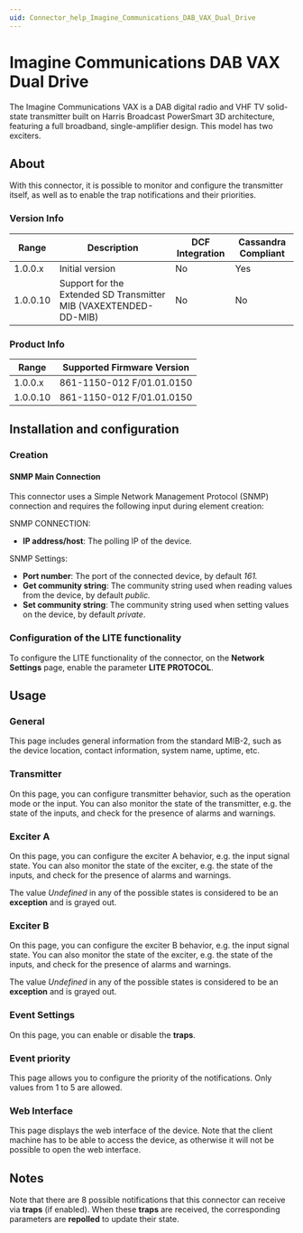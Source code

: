 ```yaml
---
uid: Connector_help_Imagine_Communications_DAB_VAX_Dual_Drive
---
```


# Imagine Communications DAB VAX Dual Drive

The Imagine Communications VAX is a DAB digital radio and VHF TV solid-state transmitter built on Harris Broadcast PowerSmart 3D architecture, featuring a full broadband, single-amplifier design. This model has two exciters.

## About

With this connector, it is possible to monitor and configure the transmitter itself, as well as to enable the trap notifications and their priorities.

### Version Info

| **Range** | **Description**                                                  | **DCF Integration** | **Cassandra Compliant** |
|------------------|------------------------------------------------------------------|---------------------|-------------------------|
| 1.0.0.x          | Initial version                                                  | No                  | Yes                     |
| 1.0.0.10         | Support for the Extended SD Transmitter MIB (VAXEXTENDED-DD-MIB) | No                  | No                      |

### Product Info

| Range | Supported Firmware Version |
|------------------|-----------------------------|
| 1.0.0.x          | 861-1150-012 F/01.01.0150   |
| 1.0.0.10         | 861-1150-012 F/01.01.0150   |

## Installation and configuration

### Creation

#### SNMP Main Connection

This connector uses a Simple Network Management Protocol (SNMP) connection and requires the following input during element creation:

SNMP CONNECTION:

- **IP address/host**: The polling IP of the device.

SNMP Settings:

- **Port number**: The port of the connected device, by default *161.*
- **Get community string**: The community string used when reading values from the device, by default *public.*
- **Set community string**: The community string used when setting values on the device, by default *private*.

### Configuration of the LITE functionality

To configure the LITE functionality of the connector, on the **Network Settings** page, enable the parameter **LITE PROTOCOL**.

## Usage

### General

This page includes general information from the standard MIB-2, such as the device location, contact information, system name, uptime, etc.

### Transmitter

On this page, you can configure transmitter behavior, such as the operation mode or the input. You can also monitor the state of the transmitter, e.g. the state of the inputs, and check for the presence of alarms and warnings.

### Exciter A

On this page, you can configure the exciter A behavior, e.g. the input signal state. You can also monitor the state of the exciter, e.g. the state of the inputs, and check for the presence of alarms and warnings.

The value *Undefined* in any of the possible states is considered to be an **exception** and is grayed out.

### Exciter B

On this page, you can configure the exciter B behavior, e.g. the input signal state. You can also monitor the state of the exciter, e.g. the state of the inputs, and check for the presence of alarms and warnings.

The value *Undefined* in any of the possible states is considered to be an **exception** and is grayed out.

### Event Settings

On this page, you can enable or disable the **traps**.

### Event priority

This page allows you to configure the priority of the notifications. Only values from 1 to 5 are allowed.

### Web Interface

This page displays the web interface of the device. Note that the client machine has to be able to access the device, as otherwise it will not be possible to open the web interface.

## Notes

Note that there are 8 possible notifications that this connector can receive via **traps** (if enabled). When these **traps** are received, the corresponding parameters are **repolled** to update their state.
